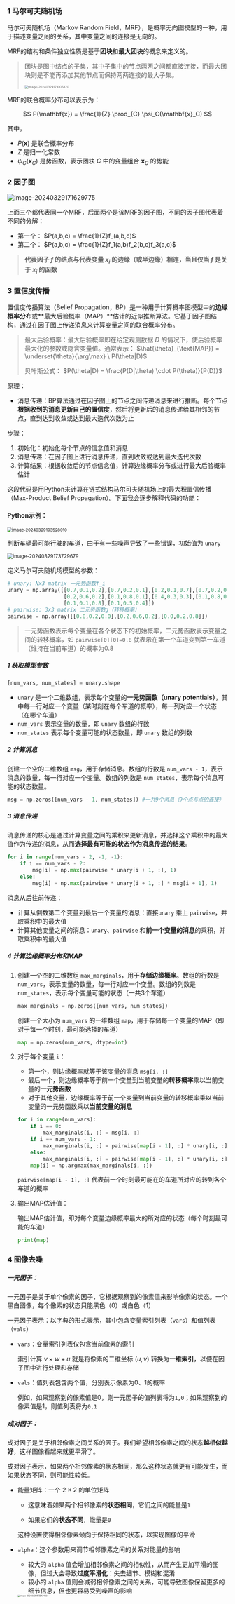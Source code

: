 ### 1 马尔可夫随机场

马尔可夫随机场（Markov Random Field，MRF），是概率无向图模型的一种，用于描述变量之间的关系，其中变量之间的连接是无向的。

MRF的结构和条件独立性质是基于**团块**和**最大团块**的概念来定义的。

> 团块是图中结点的子集，其中子集中的节点两两之间都直接连接，而最大团块则是不能再添加其他节点而保持两两连接的最大子集。
>
> <img src="https://raw.githubusercontent.com/PLUS-WAVE/blog-image/master/img/blog/2024-03-29/image-20240329171005870.png" alt="image-20240329171005870" style="zoom:50%;" />

MRF的联合概率分布可以表示为：

$$
P(\mathbf{x}) = \frac{1}{Z} \prod_{C} \psi_C(\mathbf{x}_C)
$$

其中，  
-  $P(\mathbf{x})$ 是联合概率分布
-  $Z$ 是归一化常数
-  $\psi_C(\mathbf{x}_C)$ 是势函数，表示团块 $C$ 中的变量组合 $\mathbf{x}_C$ 的势能

### 2 因子图

![image-20240329171629775](https://raw.githubusercontent.com/PLUS-WAVE/blog-image/master/img/blog/2024-03-29/image-20240329171629775.png)

上面三个都代表同一个MRF，后面两个是该MRF的因子图，不同的因子图代表着不同的分解：

- 第一个： $P(a,b,c) = \frac{1}{Z}f_(a,b,c)$
- 第二个： $P(a,b,c) = \frac{1}{Z}f_1(a,b)f_2(b,c)f_3(a,c)$

> **代表因子 $f$ 的结点与代表变量 $x_i$ 的边缘（或半边缘）相连，当且仅当 $f$ 是关于 $x_i$ 的函数**

### 3 置信度传播

置信度传播算法（Belief Propagation，BP）是一种用于计算概率图模型中的**边缘概率分布**或**最大后验概率（MAP）**估计的近似推断算法。它基于因子图结构，通过在因子图上传递消息来计算变量之间的联合概率分布。

> 最大后验概率：最大后验概率即在给定观测数据 $D$ 的情况下，使后验概率最大化的参数或隐含变量值。通常表示： $\hat{\theta}_{\text{MAP}} = \underset{\theta}{\arg\max} \ P(\theta|D)$ ​
>
> 贝叶斯公式： $P(\theta|D) = \frac{P(D|\theta) \cdot P(\theta)}{P(D)}$

原理：

- 消息传递：BP算法通过在因子图上的节点之间传递消息来进行推断。每个节点**根据收到的消息更新自己的置信度**，然后将更新后的消息传递给其相邻的节点，直到达到收敛或达到最大迭代次数为止

步骤：

1. 初始化：初始化每个节点的信念值和消息
2. 消息传递：在因子图上进行消息传递，直到收敛或达到最大迭代次数
3. 计算结果：根据收敛后的节点信念值，计算边缘概率分布或进行最大后验概率估计

这段代码是用Python来计算在链式结构马尔可夫随机场上的最大积置信传播（Max-Product Belief Propagation）。下面我会逐步解释代码的功能：

#### Python示例：

<img src="https://raw.githubusercontent.com/PLUS-WAVE/blog-image/master/img/blog/2024-03-30/image-20240329193528010.png" alt="image-20240329193528010" style="zoom: 67%;" />

判断车辆最可能行驶的车道，由于有一些噪声导致了一些错误，初始值为 `unary`

<img src="https://raw.githubusercontent.com/PLUS-WAVE/blog-image/master/img/blog/2024-03-29/image-20240329173729679.png" alt="image-20240329173729679" style="zoom: 80%;" />

定义马尔可夫随机场模型的参数：

```python
# unary: Nx3 matrix 一元势函数f_i
unary = np.array([[0.7,0.1,0.2],[0.7,0.2,0.1],[0.2,0.1,0.7],[0.7,0.2,0.1],
                  [0.2,0.6,0.2],[0.1,0.8,0.1],[0.4,0.3,0.3],[0.1,0.8,0.1],
                  [0.1,0.1,0.8],[0.1,0.5,0.4]])
# pairwise: 3x3 matrix 二元势函数g（转移概率）
pairwise = np.array([[0.8,0.2,0.0],[0.2,0.6,0.2],[0.0,0.2,0.8]])
```

> 一元势函数表示每个变量在各个状态下的初始概率，二元势函数表示变量之间的转移概率，如 `pairwise[0][0]=0.8` 就表示在第一个车道变到第一车道（维持在当前车道）的概率为0.8

##### 1 获取模型参数

```python
[num_vars, num_states] = unary.shape
```

- `unary` 是一个二维数组，表示每个变量的**一元势函数（unary potentials）**，其中每一行对应一个变量（某时刻在每个车道的概率），每一列对应一个状态（在哪个车道）
- `num_vars` 表示变量的数量，即 `unary` 数组的行数
- `num_states` 表示每个变量可能的状态数量，即 `unary` 数组的列数

##### 2 计算消息

创建一个空的二维数组 `msg`，用于存储消息。数组的行数是 `num_vars - 1`，表示消息的数量，每一行对应一个变量。数组的列数是 `num_states`，表示每个消息可能的状态数量。

```python
msg = np.zeros([num_vars - 1, num_states]) #一共9个消息（9个点与点的连接）
```

##### 3 消息传递

消息传递的核心是通过计算变量之间的乘积来更新消息，并选择这个乘积中的最大值作为传递的消息，从而**选择最有可能的状态作为消息传递的结果**。

```python
for i in range(num_vars - 2, -1, -1):
    if i == num_vars - 2:
        msg[i] = np.max(pairwise * unary[i + 1, :], 1)
    else:
        msg[i] = np.max(pairwise * unary[i + 1, :] * msg[i + 1], 1)
```

 消息从后往前传递：

- 计算从倒数第二个变量到最后一个变量的消息：直接`unary` 乘上 `pairwise`，并取乘积中的最大值
- 计算其他变量之间的消息：`unary`、`pairwise` 和**前一个变量的消息**的乘积，并取乘积中的最大值



##### 4 计算边缘概率分布和MAP

1. 创建一个空的二维数组 `max_marginals`，用于**存储边缘概率**。数组的行数是 `num_vars`，表示变量的数量，每一行对应一个变量。数组的列数是 `num_states`，表示每个变量可能的状态（一共3个车道）

    ```python
    max_marginals = np.zeros([num_vars, num_states])
    ```

    创建一个大小为 `num_vars` 的一维数组 `map`，用于存储每一个变量的MAP（即对于每一个时刻，最可能选择的车道）

    ```python
    map = np.zeros(num_vars, dtype=int)
    ```

2. 对于每个变量 `i`：

    - 第一个，则边缘概率就等于该变量的消息 `msg[i, :]`
    - 最后一个，则边缘概率等于前一个变量到当前变量的**转移概率**乘以当前变量的**一元势函数**
    - 对于其他变量，边缘概率等于前一个变量到当前变量的转移概率乘以当前变量的一元势函数乘以**当前变量的消息**
    
    ```python
    for i in range(num_vars):
        if i == 0:
            max_marginals[i, :] = msg[i, :]
        if i == num_vars - 1:
            max_marginals[i, :] = pairwise[map[i - 1], :] * unary[i, :]
        else:
            max_marginals[i, :] = pairwise[map[i - 1], :] * unary[i, :] * msg[i, :]
        map[i] = np.argmax(max_marginals[i, :])
    ```
    
    `pairwise[map[i - 1], :]` 代表前一个时刻最可能在的车道所对应的转到各个车道的概率


3. 输出MAP估计值：

   输出MAP估计值，即对每个变量边缘概率最大的所对应的状态（每个时刻最可能的车道）

    ```python
    print(map)
    ```

### 4 图像去噪

##### 一元因子：

一元因子是关于单个像素的因子，它根据观察到的像素值来影响像素的状态。一个黑白图像，每个像素的状态只能黑色（0）或白色（1）

一元因子表示：以字典的形式表示，其中包含变量索引列表（`vars`）和值列表（`vals`）

- `vars`：变量索引列表仅包含当前像素的索引

  索引计算 $v \times w + u$ 就是将像素的二维坐标 $(u, v)$ 转换为**一维索引**，以便在因子图中进行处理和存储

- `vals`：值列表包含两个值，分别表示像素为0、1的概率

  例如，如果观察到的像素值是0，则一元因子的值列表将为`1,0`；如果观察到的像素值是1，则值列表将为`0,1`



##### 成对因子：

成对因子是关于相邻像素之间关系的因子。我们希望相邻像素之间的状态**越相似越好**，这样图像看起来就更平滑了。

成对因子表示，如果两个相邻像素的状态相同，那么这种状态就更有可能发生，而如果状态不同，则可能性较低。

- 能量矩阵：一个 $2 \times 2$ 的单位矩阵 

  - 这意味着如果两个相邻像素的**状态相同**，它们之间的能量是`1`

  - 如果它们的**状态不同**，能量是`0`

  这种设置使得相邻像素倾向于保持相同的状态，以实现图像的平滑

- `alpha`：这个参数用来调节相邻像素之间的关系对能量的影响

  - 较大的 `alpha` 值会增加相邻像素之间的相似性，从而产生更加平滑的图像，但过大会导致**过度平滑化**：失去细节、模糊和混淆
  - 较小的 `alpha` 值则会减弱相邻像素之间的关系，可能导致图像保留更多的细节信息，但也更容易受到噪声的影响

  <img src="https://raw.githubusercontent.com/PLUS-WAVE/blog-image/master/img/blog/2024-03-30/image-20240330161343423.png" alt="image-20240330161343423" style="zoom:33%;" />

